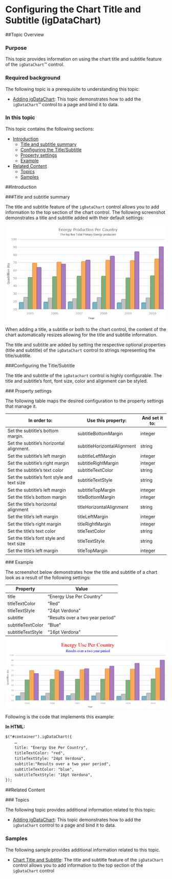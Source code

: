 ﻿<!--
|metadata|
{
    "fileName": "igdatachart-chart-titles-and-subtitles",
    "controlName": "",
    "tags": []
}
|metadata|
-->

# Configuring the Chart Title and Subtitle (igDataChart)



##Topic Overview


### Purpose

This topic provides information on using the chart title and subtitle feature of the `igDataChart`™ control.

### Required background

The following topic is a prerequisite to understanding this topic:

-	[Adding igDataChart](igDataChart-Adding.html): This topic demonstrates how to add the `igDataChart`™ control to a page and bind it to data.


### In this topic

This topic contains the following sections:

-   [Introduction](#introduction)
    -   [Title and subtitle summary](#title-subtitle)
    -   [Configuring the Title/Subtitle](#configuring)
    -   [Property settings](#property-settings)
    -   [Example](#example)
-   [Related Content](#related-content)
    -   [Topics](#topics)
    -   [Samples](#samples)



##<a id="introduction"></a>Introduction


###<a id="title-subtitle"></a>Title and subtitle summary

The title and subtitle feature of the `igDataChart` control allows you to add information to the top section of the chart control. The following screenshot demonstrates a title and subtitle added with their default settings:

![](images/igDataChart_Chart_Title_01.png)

When adding a title, a subtitle or both to the chart control, the content of the chart automatically resizes allowing for the title and subtitle information.

The title and subtitle are added by setting the respective optional properties (title and subtitle) of the `igDataChart` control to strings representing the title/subtitle.



###<a id="configuring"></a>Configuring the Title/Subtitle

The title and subtitle of the `igDatachart` control is highly configurable. The title and subtitle’s font, font size, color and alignment can be styled.

###<a id="property-settings"></a> Property settings

The following table maps the desired configuration to the property settings that manage it.

<table class="table">
	<thead>
		<tr>
			<th>In order to:</th>
			<th>Use this property:</th>
			<th>And set it to:</th>
		</tr>
	</thead>
	<tbody>
		<tr>
			<td>Set the subtitle’s bottom margin.</td>
			<td>subtitleBottomMargin</td>
			<td>integer</td>
		</tr>
		<tr>
			<td>Set the subtitle’s horizontal alignment.</td>
			<td>subtitleHorizontalAlignment</td>
			<td>string</td>
		</tr>
		<tr>
			<td>Set the subtitle’s left margin</td>
			<td>subtitleLeftMargin</td>
			<td>integer</td>
		</tr>
		<tr>
			<td>Set the subtitle’s right margin</td>
			<td>subtitleRightMargin</td>
			<td>integer</td>
		</tr>
		<tr>
			<td>Set the subtitle’s text color</td>
			<td>subtitleTextColor</td>
			<td>string</td>
		</tr>
		<tr>
			<td>Set the subtitle’s font style and text size</td>
			<td>subtitleTextStyle</td>
			<td>string</td>
		</tr>
		<tr>
			<td>Set the subtitle’s left margin</td>
			<td>subtitleTopMargin</td>
			<td>integer</td>
		</tr>
		<tr>
			<td>Set the title’s bottom margin</td>
			<td>titleBottomMargin</td>
			<td>integer</td>
		</tr>
		<tr>
			<td>Set the title’s horizontal alignment</td>
			<td>titleHorizontalAlignment</td>
			<td>string</td>
		</tr>
		<tr>
			<td>Set the title’s left margin</td>
			<td>titleLeftMargin</td>
			<td>integer</td>
		</tr>
		<tr>
			<td>Set the title’s right margin</td>
			<td>titleRightMargin</td>
			<td>integer</td>
		</tr>
		<tr>
			<td>Set the title’s text color</td>
			<td>titleTextColor</td>
			<td>string</td>
		</tr>
		<tr>
			<td>Set the title’s font style and text size</td>
			<td>titleTextStyle</td>
			<td>string</td>
		</tr>
		<tr>
			<td>Set the title’s left margin</td>
			<td>titleTopMargin</td>
			<td>integer</td>
		</tr>
	</tbody>
</table>

###<a id="example"></a> Example

The screenshot below demonstrates how the title and subtitle of a chart look as a result of the following settings:

<table class="table">
	<thead>
		<tr>
			<th>Property</th>
			<th>Value</th>
		</tr>
	</thead>
	<tbody>
		<tr>
			<td>title</td>
			<td>“Energy Use Per Country”</td>
		</tr>
		<tr>
			<td>titleTextColor</td>
			<td>“Red”</td>
		</tr>
		<tr>
			<td>titleTextStyle</td>
			<td>“24pt Verdona”</td>
		</tr>
		<tr>
			<td>subtitle</td>
			<td>“Results over a two year period”</td>
		</tr>
		<tr>
			<td>subtitleTextColor</td>
			<td>“Blue”</td>
		</tr>
		<tr>
			<td>subtitleTextStyle</td>
			<td>“16pt Verdona”</td>
		</tr>
	</tbody>
</table>

![](images/igDataChart_Chart_Title_02.png)

Following is the code that implements this example:

**In HTML:**

```html
$("#container").igDataChart({
	…
    title: "Energy Use Per Country",
    titleTextColor: "red",
    titleTextStyle: "24pt Verdona",
    subtitle:"Results over a two year period",
    subtitleTextColor: "blue",
    subtitleTextStyle: "16pt Verdona",
});
```

##<a id="related-content"></a>Related Content


###<a id="topics"></a> Topics

The following topic provides additional information related to this topic:


-	[Adding igDataChart](igDataChart-Adding.html):  This topic demonstrates how to add the `igDataChart` control to a page and bind it to data.



### <a id="samples"></a>Samples

The following sample provides additional information related to this topic.

-	[Chart Title and Subtitle](%%SamplesUrl%%/data-chart/chart-title):  The title and subtitle feature of the `igDataChart` control allows you to add information to the top section of the `igDataChart` control





 

 


